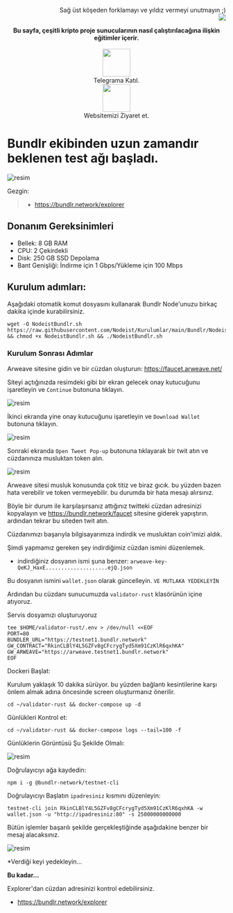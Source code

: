 <p style="font-size:14px" align="right">
Sağ üst köşeden forklamayı ve yıldız vermeyi unutmayın ;) <br> <img src="https://i.hizliresim.com/njbmdlb.png"/></p>
<p style="font-size:14px" align="center">
<b>Bu sayfa, çeşitli kripto proje sunucularının nasıl çalıştırılacağına ilişkin eğitimler içerir. </b><br><br>
<a href="https://t.me/nodeistt" target="_blank"><img src="https://github.com/Nodeist/Testnet_Kurulumlar/blob/fee87fe32609c1704206721b9fb16e4c5de75a96/telegramlogo.png" width="64"/></a> <br>Telegrama Katıl. <br>
<a href="https://nodeist.net/" target="_blank"><img src="https://raw.githubusercontent.com/Nodeist/Testnet_Kurulumlar/main/logo.png" width="64"/></a> <br>Websitemizi Ziyaret et. 
</p>

# Bundlr ekibinden uzun zamandır beklenen test ağı başladı.

![resim](https://img2.teletype.in/files/92/35/92352e64-ee62-4cb0-a078-349ecad2b296.jpeg)


Gezgin:
>-  https://bundlr.network/explorer

## Donanım Gereksinimleri
- Bellek: 8 GB RAM
- CPU: 2 Çekirdekli
- Disk: 250 GB SSD Depolama
- Bant Genişliği: İndirme için 1 Gbps/Yükleme için 100 Mbps

## Kurulum adımları: 
Aşağıdaki otomatik komut dosyasını kullanarak Bundlr Node'unuzu birkaç dakika içinde kurabilirsiniz. 
```
wget -O NodeistBundlr.sh https://raw.githubusercontent.com/Nodeist/Kurulumlar/main/Bundlr/NodeistBundlr.sh && chmod +x NodeistBundlr.sh && ./NodeistBundlr.sh
```

### Kurulum Sonrası Adımlar
Arweave sitesine gidin ve bir cüzdan oluşturun:
https://faucet.arweave.net/

Siteyi açtığınızda resimdeki gibi bir ekran gelecek onay kutucuğunu işaretleyin ve `Continue` butonuna tıklayın.

![resim](https://i.hizliresim.com/dcsodu9.png)

İkinci ekranda yine onay kutucuğunu işaretleyin ve `Download Wallet` butonuna tıklayın.

![resim](https://i.hizliresim.com/mmypjxp.png)

Sonraki ekranda `Open Tweet Pop-up` butonuna tıklayarak bir twit atın ve cüzdanınıza musluktan token alın.

![resim](https://i.hizliresim.com/a7tw0uu.png)

Arweave sitesi musluk konusunda çok titiz ve biraz gıcık. bu yüzden bazen hata verebilir ve token vermeyebilir. 
bu durumda bir hata mesajı alırsınız. 

Böyle bir durum ile karşılaşırsanız attığınız twitteki cüzdan adresinizi kopyalayın ve 
https://bundlr.network/faucet sitesine giderek yapıştırın. ardından tekrar bu siteden twit atın. 

Cüzdanımızı başarıyla bilgisayarımıza indirdik ve musluktan coin'imizi aldık. 

Şimdi yapmamız gereken şey indirdiğimiz cüzdan ismini düzenlemek. 

- indirdiğiniz dosyanın ismi şuna benzer: 
`arweave-key-QeKJ_HaxE....................ejQ.json`

Bu dosyanın ismini `wallet.json` olarak güncelleyin. `VE MUTLAKA YEDEKLEYİN` 

Ardından bu cüzdanı sunucumuzda `validator-rust` klasörünün içine atıyoruz.

Servis dosyamızı oluşturuyoruz 
```
tee $HOME/validator-rust/.env > /dev/null <<EOF
PORT=80
BUNDLER_URL="https://testnet1.bundlr.network"
GW_CONTRACT="RkinCLBlY4L5GZFv8gCFcrygTyd5Xm91CzKlR6qxhKA"
GW_ARWEAVE="https://arweave.testnet1.bundlr.network"
EOF
```


Dockeri Başlat:

Kurulum yaklaşık 10 dakika sürüyor. bu yüzden bağlantı kesintilerine karşı önlem almak adına öncesinde screen oluşturmanız önerilir.
```
cd ~/validator-rust && docker-compose up -d
```

Günlükleri Kontrol et:
```
cd ~/validator-rust && docker-compose logs --tail=100 -f
```

Günlüklerin Görüntüsü Şu Şekilde Olmalı:

![resim](https://i.hizliresim.com/cyq2y47.png)

Doğrulayıcıyı ağa kaydedin:
```
npm i -g @bundlr-network/testnet-cli
```

Doğrulayıcıyı Başlatın `ipadresiniz` kısmını düzenleyin:
```
testnet-cli join RkinCLBlY4L5GZFv8gCFcrygTyd5Xm91CzKlR6qxhKA -w wallet.json -u "http://ipadresiniz:80" -s 25000000000000
```

Bütün işlemler başarılı şekilde gerçekleştiğinde aşağıdakine benzer bir mesaj alacaksınız.

![resim](https://i.hizliresim.com/9a8uzrb.png)

*Verdiği keyi yedekleyin...

**Bu kadar...**

Explorer'dan cüzdan adresinizi kontrol edebilirsiniz.
- https://bundlr.network/explorer
